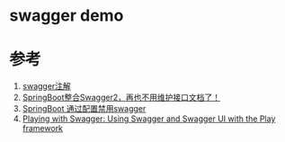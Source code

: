 # swagger demo

# 参考
 1. [swagger注解](http://c.biancheng.net/view/5533.html)
 2. [SpringBoot整合Swagger2，再也不用维护接口文档了！](https://blog.csdn.net/u012702547/article/details/88775298)
 3. [SpringBoot 通过配置禁用swagger](https://www.cnblogs.com/fnlingnzb-learner/p/11429598.html)
 4. [Playing with Swagger: Using Swagger and Swagger UI with the Play framework](https://swagger.io/blog/api-development/playing-with-swagger-using-swagger-and-swagger-ui/?sbsearch=ApiImplicitParams)
